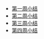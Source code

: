 - [第一周小结](../Study-Memo/18-Day1.md)
- [第二周小结](../Study-Memo/18-Day2.md)
- [第三周小结](../Study-Memo/18-Day3.md)
- [第四周小结](../Study-Memo/18-Day4.md)

